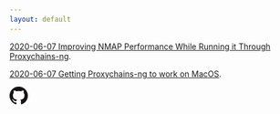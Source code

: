 ```yaml
---
layout: default
---
```


[2020-06-07 Improving NMAP Performance While Running it Through Proxychains-ng](posts/2020-06-07-Improving-NMAP-Performance-While-Running-it-Through-Proxychains-ng.html).

[2020-06-07 Getting Proxychains-ng to work on MacOS](posts/2020-06-07-Getting-Proxychains-ng-to-work-on-MacOS.html).

![Octocat](assets/images/GitHub-Mark-32px.png)
